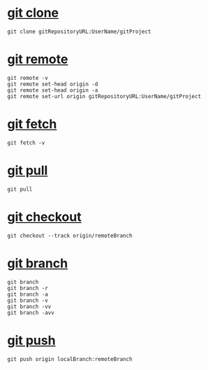 # [git clone](01_git_clone.md)
```
git clone gitRepositoryURL:UserName/gitProject
```

# [git remote](02_git_remote.md)
```
git remote -v
git remote set-head origin -d
git remote set-head origin -a
git remote set-url origin gitRepositoryURL:UserName/gitProject
```

# [git fetch](03_git_fetch.md)
```
git fetch -v
```

# [git pull](04_git_pull.md)
```
git pull
```

# [git checkout](05_git_checkout.md)
```
git checkout --track origin/remoteBranch
```

# [git branch](06_git_branch.md)
```
git branch
git branch -r
git branch -a
git branch -v
git branch -vv
git branch -avv
```

# [git push](07_git_push.md)
```
git push origin localBranch:remoteBranch
```
